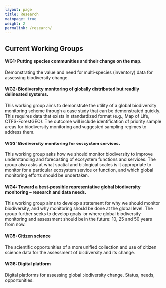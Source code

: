 ```yaml
---
layout: page
title: Research
mainpage: true
weight: 2
permalink: /research/
---
```


## Current Working Groups ##

#### WG1: Putting species communities and their change on the map. 

Demonstrating the value and need for multi-species (inventory) data for assessing biodiversity change.

#### WG2: Biodiversity monitoring of globally distributed but readily delineated systems.

This working group aims to demonstrate the utility of a global biodiversity monitoring scheme through a case study that can be demonstrated quickly. This requires data that exists in standardized format (e.g., Map of Life, CTFS-ForestGEO). The outcome will include identification of priority sample areas for biodiversity monitoring and suggested sampling regimes to address them.

#### WG3: Biodiversity monitoring for ecosystem services.

This working group asks how we should monitor biodiversity to improve understanding and forecasting of ecosystem functions and services. The group also asks at what spatial and biological scales is it appropriate to monitor for a particular ecosystem service or function, and which global monitoring efforts should be undertaken.

#### WG4: Toward a best-possible representative global biodiversity monitoring – research and data needs.

This working group aims to develop a statement for why we should monitor biodiversity, and why monitoring should be done at the global level. The group further seeks to develop goals for where global biodiversity monitoring and assessment should be in the future: 10, 25 and 50 years from now.

#### WG5: Citizen science

The scientific opportunities of a more unified collection and use of citizen science data for the assessment of biodiversity and its change.

#### WG6: Digital platform

Digital platforms for assessing global biodiversity change. Status, needs, opportunities.
